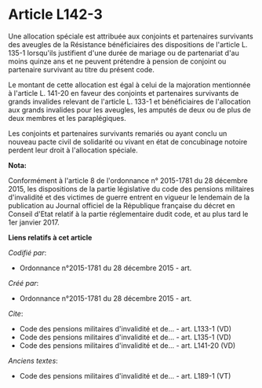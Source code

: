 # Article L142-3

Une allocation spéciale est attribuée aux conjoints et partenaires survivants des aveugles de la Résistance bénéficiaires des
dispositions de l'article L. 135-1 lorsqu'ils justifient d'une durée de mariage ou de partenariat d'au moins quinze ans et ne
peuvent prétendre à pension de conjoint ou partenaire survivant au titre du présent code.

Le montant de cette allocation est égal à celui de la majoration mentionnée à l'article L. 141-20 en faveur des conjoints et
partenaires survivants de grands invalides relevant de l'article L. 133-1 et bénéficiaires de l'allocation aux grands
invalides pour les aveugles, les amputés de deux ou de plus de deux membres et les paraplégiques.

Les conjoints et partenaires survivants remariés ou ayant conclu un nouveau pacte civil de solidarité ou vivant en état de
concubinage notoire perdent leur droit à l'allocation spéciale.

**Nota:**

Conformément à l'article 8 de l'ordonnance n° 2015-1781 du 28 décembre 2015, les dispositions de la partie législative du
code des pensions militaires d'invalidité et des victimes de guerre entrent en vigueur le lendemain de la publication au
Journal officiel de la République française du décret en Conseil d'Etat relatif à la partie réglementaire dudit code, et au
plus tard le 1er janvier 2017.

**Liens relatifs à cet article**

_Codifié par_:

  - Ordonnance n°2015-1781 du 28 décembre 2015 - art.

_Créé par_:

  - Ordonnance n°2015-1781 du 28 décembre 2015 - art.

_Cite_:

  - Code des pensions militaires d'invalidité et de... - art. L133-1 (VD)
  - Code des pensions militaires d'invalidité et de... - art. L135-1 (VD)
  - Code des pensions militaires d'invalidité et de... - art. L141-20 (VD)

_Anciens textes_:

  - Code des pensions militaires d'invalidité et de... - art. L189-1 (VT)
